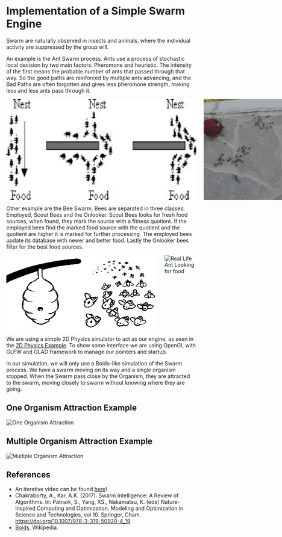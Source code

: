 # Implementation of a Simple Swarm Engine

Swarm are naturally observed in insects and animals, where the individual activity
are suppressed by the group will. 

An example is the Ant Swarm process. Ants use a process of stochastic local decision by two main factors: Pheromone and heuristic.
The intensity of the first means the probable number of ants that passed through that way. So the good paths are reinforced by multiple ants
advancing, and the Bad Paths are often forgotten and gives less pheromone strength, making less and less ants pass through it.

<div class="parent">
<img src="resources/ants.gif" alt="Ants">
<img src="resources/ants_real.gif" alt="Real Life Ant Looking for food">
</div>

Other example are the Bee Swarm. Bees are separated in three classes: Employed, Scout Bees and the Onlooker.
Scout Bees looks for fresh food sources, when found, they mark the source with a fitness quotient. If the employed
bees find the marked food source with the quotient and the quotient are higher it is marked for further processing.
The employed bees update its database with newer and better food. Lastly the Onlooker bees filter for the best 
food sources.


<div class="parent">
<img src="resources/bees.gif" alt="Bees Animation">
<img src="resources/giphy.gif" alt="Real Life Ant Looking for food">
</div>


We are using a simple 2D Physics simulator to act as our engine, as seen in the [2D Physics Example](https://github.com/Beloin/2DPhysicsSimulator).
To show some interface we are using OpenGL with GLFW and GLAD framework to manage our pointers and startup.


In our simulation, we will only use a Boids-like simulation of the Swarm process. We have a swarm moving on its way
and a single organism stopped. When the Swarm pass close by the Organism, they are attracted to the swarm, moving closely to
swarm without knowing where they are going.

## One Organism Attraction Example

<img src="resources/single-unit-example.gif" alt="One Organism Attraction">

## Multiple Organism Attraction Example

<img src="resources/multiple-unit-example2.gif" alt="Multiple Organism Attraction">

## References

- An iterative video can be found [here](https://www.youtube.com/watch?v=nyayWLpcIGo&ab_channel=Zidbits)!
- Chakraborty, A., Kar, A.K. (2017). Swarm Intelligence: A Review of Algorithms. In: Patnaik, S., Yang, XS., Nakamatsu, K. (eds) Nature-Inspired Computing and Optimization. Modeling and Optimization in Science and Technologies, vol 10. Springer, Cham. https://doi.org/10.1007/978-3-319-50920-4_19
- [Boids](https://en.wikipedia.org/wiki/Boids), Wikipedia.


<style>
.parent{
    display: flex;
    grid-template-columns: 1fr 1fr 1fr;
    column-gap: 20px;
}
</style>